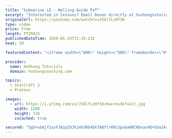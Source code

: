 ```yaml
---
title: "Submarine LE - Walling Guide PvT"
excerpt: "Interested in lessons? Email Devon directly at hushangtutorials@outlook.com ------------------------------------------------------------------------------------------------------- Want to support HuShang Tutorials directly? Patreon is a website where you can contribute a monthly donation that will help"
originalUrl: https://youtube.com/watch?v=J56lfLzHf30
type: video
price: Free
length: PT2M41S
publishedDateTime: 2020-05-29T21:35:23Z
heat: 50

featuredContent: "<iframe width=\"800\" height=\"500\" frameborder=\"0\" src=\"https://www.youtube.com/embed/J56lfLzHf30\" allow=\"accelerometer; autoplay; encrypted-media; gyroscope; picture-in-picture\" allowfullscreen></iframe>"

provider:
  name: HuShang Tutorials
  domain: hushangcoaching.com

topics:
  - StarCraft 2
  - Protoss

images:
  - url: https://i.ytimg.com/vi/J56lfLzHf30/maxresdefault.jpg
    width: 1280
    height: 720
    isCached: true

secured: "5g5+ubAjYIazF3A1pZ0Jh14kSRb4EkTAB7tr6MiSpudaHBCHDvau9Q+SUaJkq9lztyI/eFO80Bad9iATv/PztNtMK/YwnPVbWFeI+LrmdlUzZ23YPhcrwjYHZWY6bTGcB9+POP0u2UaOCf+jPj0julOCV3BdSOmQgegDzCpozzT7abics6iOQhBmCB1VC0Fouo5s3ro/KMCRk+znNHuUM+XWKtP5F2vsmL0nJTt0b03JEF25nkUoAM6xZTQqwZx7KMXc9E5RP+YnGXHY+Ty+7fURP7fyTD61cspaHz7IdmsX8hrY0l+FAw+sWHu7NSMst7/o3SSeF8IyDv7XJ4GtoOhz5LcYLy5AtDxR5i/uCQLJ8gt+eIWwWtpPa2r/ewxUgqQN2/P/8pQrUnLC5gdYmZgXXPgOMGED3drUo8HYK2o=;LL0q6DRXsTie2o8LJbgJzA=="
---
```


